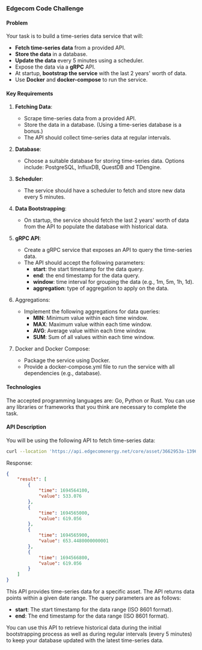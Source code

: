 ### Edgecom Code Challenge

#### Problem
Your task is to build a time-series data service that will:

- **Fetch time-series data** from a provided API.
- **Store the data** in a database.
- **Update the data** every 5 minutes using a scheduler.
- Expose the data via a **gRPC** API.
- At startup, **bootstrap the service** with the last 2 years' worth of data.
- Use **Docker** and **docker-compose** to run the service.

#### Key Requirements
1. **Fetching Data**:

   - Scrape time-series data from a provided API.
   - Store the data in a database. (Using a time-series database is a bonus.)
   - The API should collect time-series data at regular intervals.

2. **Database**:
   - Choose a suitable database for storing time-series data. Options include: PostgreSQL, InfluxDB, QuestDB and TDengine.

3. **Scheduler**:
   - The service should have a scheduler to fetch and store new data every 5 minutes.

4. **Data Bootstrapping**:
   - On startup, the service should fetch the last 2 years' worth of data from the API to populate the database with historical data.

5. **gRPC API**:

   - Create a gRPC service that exposes an API to query the time-series data.
   - The API should accept the following parameters:
      - **start**: the start timestamp for the data query.
      - **end**: the end timestamp for the data query.
      - **window**: time interval for grouping the data (e.g., 1m, 5m, 1h, 1d).
      - **aggregation**: type of aggregation to apply on the data.

6. Aggregations:
   - Implement the following aggregations for data queries:
      - **MIN**: Minimum value within each time window.
      - **MAX**: Maximum value within each time window.
      - **AVG**: Average value within each time window.
      - **SUM**: Sum of all values within each time window.

7. Docker and Docker Compose:
   - Package the service using Docker.
   - Provide a docker-compose.yml file to run the service with all dependencies (e.g., database).

#### Technologies
The accepted programming languages are: Go, Python or Rust. You can use any libraries or frameworks that you think are necessary to complete the task.

#### API Description
You will be using the following API to fetch time-series data:
```bash
curl --location 'https://api.edgecomenergy.net/core/asset/3662953a-1396-4996-a1b6-99a0c5e7a5de/series?start=2024-09-13T00:00:00&end=2024-09-17T00:00:00' 
```

Response:
```json
{
    "result": [
        {
            "time": 1694564100,
            "value": 533.076
        },
        {
            "time": 1694565000,
            "value": 619.056
        },
        {
            "time": 1694565900,
            "value": 653.4480000000001
        },
        {
            "time": 1694566800,
            "value": 619.056
        }
    ]
}
```

This API provides time-series data for a specific asset. The API returns data points within a given date range. The query parameters are as follows:

- **start**: The start timestamp for the data range (ISO 8601 format).
- **end**: The end timestamp for the data range (ISO 8601 format).

You can use this API to retrieve historical data during the initial bootstrapping process as well as during regular intervals (every 5 minutes) to keep your database updated with the latest time-series data.

